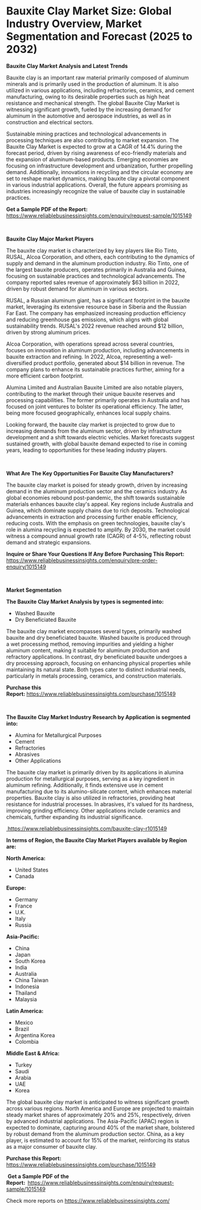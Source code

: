 <p><h1>Bauxite Clay Market Size: Global Industry Overview, Market Segmentation and Forecast (2025 to 2032)</h1></p><p><strong>Bauxite Clay Market Analysis and Latest Trends</strong></p>
<p><p>Bauxite clay is an important raw material primarily composed of aluminum minerals and is primarily used in the production of aluminum. It is also utilized in various applications, including refractories, ceramics, and cement manufacturing, owing to its desirable properties such as high heat resistance and mechanical strength. The global Bauxite Clay Market is witnessing significant growth, fueled by the increasing demand for aluminum in the automotive and aerospace industries, as well as in construction and electrical sectors. </p><p>Sustainable mining practices and technological advancements in processing techniques are also contributing to market expansion. The Bauxite Clay Market is expected to grow at a CAGR of 14.4% during the forecast period, driven by rising awareness of eco-friendly materials and the expansion of aluminum-based products. Emerging economies are focusing on infrastructure development and urbanization, further propelling demand. Additionally, innovations in recycling and the circular economy are set to reshape market dynamics, making bauxite clay a pivotal component in various industrial applications. Overall, the future appears promising as industries increasingly recognize the value of bauxite clay in sustainable practices.</p></p>
<p><strong>Get a Sample PDF of the Report:&nbsp;</strong> <a href="https://www.reliablebusinessinsights.com/enquiry/request-sample/1015149?utm_campaign=2768&utm_medium=2&utm_source=Github&utm_content=ia&utm_term=06032025&utm_id=bauxite-clay">https://www.reliablebusinessinsights.com/enquiry/request-sample/1015149</a></p>
<p>&nbsp;</p>
<p><strong>Bauxite Clay Major Market Players</strong></p>
<p><p>The bauxite clay market is characterized by key players like Rio Tinto, RUSAL, Alcoa Corporation, and others, each contributing to the dynamics of supply and demand in the aluminum production industry. Rio Tinto, one of the largest bauxite producers, operates primarily in Australia and Guinea, focusing on sustainable practices and technological advancements. The company reported sales revenue of approximately $63 billion in 2022, driven by robust demand for aluminum in various sectors.</p><p>RUSAL, a Russian aluminum giant, has a significant footprint in the bauxite market, leveraging its extensive resource base in Siberia and the Russian Far East. The company has emphasized increasing production efficiency and reducing greenhouse gas emissions, which aligns with global sustainability trends. RUSAL's 2022 revenue reached around $12 billion, driven by strong aluminum prices.</p><p>Alcoa Corporation, with operations spread across several countries, focuses on innovation in aluminum production, including advancements in bauxite extraction and refining. In 2022, Alcoa, representing a well-diversified product portfolio, generated about $14 billion in revenue. The company plans to enhance its sustainable practices further, aiming for a more efficient carbon footprint.</p><p>Alumina Limited and Australian Bauxite Limited are also notable players, contributing to the market through their unique bauxite reserves and processing capabilities. The former primarily operates in Australia and has focused on joint ventures to bolster its operational efficiency. The latter, being more focused geographically, enhances local supply chains.</p><p>Looking forward, the bauxite clay market is projected to grow due to increasing demands from the aluminum sector, driven by infrastructure development and a shift towards electric vehicles. Market forecasts suggest sustained growth, with global bauxite demand expected to rise in coming years, leading to opportunities for these leading industry players.</p></p>
<p>&nbsp;</p>
<p><strong>What Are The Key Opportunities For Bauxite Clay Manufacturers?</strong></p>
<p><p>The bauxite clay market is poised for steady growth, driven by increasing demand in the aluminum production sector and the ceramics industry. As global economies rebound post-pandemic, the shift towards sustainable materials enhances bauxite clay's appeal. Key regions include Australia and Guinea, which dominate supply chains due to rich deposits. Technological advancements in extraction and processing further enable efficiency, reducing costs. With the emphasis on green technologies, bauxite clay's role in alumina recycling is expected to amplify. By 2030, the market could witness a compound annual growth rate (CAGR) of 4-5%, reflecting robust demand and strategic expansions.</p></p>
<p><strong>Inquire or Share Your Questions If Any Before Purchasing This Report:</strong> <a href="https://www.reliablebusinessinsights.com/enquiry/pre-order-enquiry/1015149?utm_campaign=2768&utm_medium=2&utm_source=Github&utm_content=ia&utm_term=06032025&utm_id=bauxite-clay">https://www.reliablebusinessinsights.com/enquiry/pre-order-enquiry/1015149</a></p>
<p>&nbsp;</p>
<p><strong>Market Segmentation</strong></p>
<p><strong>The Bauxite Clay Market Analysis by types is segmented into:</strong></p>
<p><ul><li>Washed Bauxite</li><li>Dry Beneficiated Bauxite</li></ul></p>
<p><p>The bauxite clay market encompasses several types, primarily washed bauxite and dry beneficiated bauxite. Washed bauxite is produced through a wet processing method, removing impurities and yielding a higher aluminum content, making it suitable for aluminum production and refractory applications. In contrast, dry beneficiated bauxite undergoes a dry processing approach, focusing on enhancing physical properties while maintaining its natural state. Both types cater to distinct industrial needs, particularly in metals processing, ceramics, and construction materials.</p></p>
<p><strong>Purchase this Report:&nbsp;</strong><a href="https://www.reliablebusinessinsights.com/purchase/1015149?utm_campaign=2768&utm_medium=2&utm_source=Github&utm_content=ia&utm_term=06032025&utm_id=bauxite-clay">https://www.reliablebusinessinsights.com/purchase/1015149</a></p>
<p>&nbsp;</p>
<p><strong>The Bauxite Clay Market Industry Research by Application is segmented into:</strong></p>
<p><ul><li>Alumina for Metallurgical Purposes</li><li>Cement</li><li>Refractories</li><li>Abrasives</li><li>Other Applications</li></ul></p>
<p><p>The bauxite clay market is primarily driven by its applications in alumina production for metallurgical purposes, serving as a key ingredient in aluminum refining. Additionally, it finds extensive use in cement manufacturing due to its alumino-silicate content, which enhances material properties. Bauxite clay is also utilized in refractories, providing heat resistance for industrial processes. In abrasives, it's valued for its hardness, improving grinding efficiency. Other applications include ceramics and chemicals, further expanding its industrial significance.</p></p>
<p><a href="https://www.reliablebusinessinsights.com/bauxite-clay-r1015149?utm_campaign=2768&utm_medium=2&utm_source=Github&utm_content=ia&utm_term=06032025&utm_id=bauxite-clay">&nbsp;https://www.reliablebusinessinsights.com/bauxite-clay-r1015149</a></p>
<p><strong>In terms of Region, the Bauxite Clay Market Players available by Region are:</strong></p>
<p>
    <p> <strong> North America: </strong>
        <ul>
            <li>United States</li>
            <li>Canada</li>
        </ul>
        </p> 
    <p> <strong> Europe: </strong>
        <ul>
            <li>Germany</li>
            <li>France</li>
            <li>U.K.</li>
            <li>Italy</li>
            <li>Russia</li>
        </ul>
        </p> 
    <p> <strong> Asia-Pacific: </strong>
        <ul>
            <li>China</li>
            <li>Japan</li>
            <li>South Korea</li>
            <li>India</li>
            <li>Australia</li>
            <li>China Taiwan</li>
            <li>Indonesia</li>
            <li>Thailand</li>
            <li>Malaysia</li>
        </ul>
        </p> 
    <p> <strong> Latin America: </strong>
        <ul>
            <li>Mexico</li>
            <li>Brazil</li>
            <li>Argentina Korea</li>
            <li>Colombia</li>
        </ul>
        </p> 
    <p> <strong> Middle East & Africa: </strong>
        <ul>
            <li>Turkey</li>
            <li>Saudi</li>
            <li>Arabia</li>
            <li>UAE</li>
            <li>Korea</li>
        </ul>
    </p>
    </p>
<p><p>The global bauxite clay market is anticipated to witness significant growth across various regions. North America and Europe are projected to maintain steady market shares of approximately 20% and 25%, respectively, driven by advanced industrial applications. The Asia-Pacific (APAC) region is expected to dominate, capturing around 40% of the market share, bolstered by robust demand from the aluminum production sector. China, as a key player, is estimated to account for 15% of the market, reinforcing its status as a major consumer of bauxite clay.</p></p>
<p><strong>Purchase this Report: </strong><a href="https://www.reliablebusinessinsights.com/purchase/1015149?utm_campaign=2768&utm_medium=2&utm_source=Github&utm_content=ia&utm_term=06032025&utm_id=bauxite-clay">https://www.reliablebusinessinsights.com/purchase/1015149</a></p>
<p>&nbsp;<strong>Get a Sample PDF of the Report:&nbsp;&nbsp;</strong><a href="https://www.reliablebusinessinsights.com/enquiry/request-sample/1015149?utm_campaign=2768&utm_medium=2&utm_source=Github&utm_content=ia&utm_term=06032025&utm_id=bauxite-clay">https://www.reliablebusinessinsights.com/enquiry/request-sample/1015149</a></p>
<p><strong></strong></p>
<p>Check more reports on <a href="https://www.reliablebusinessinsights.com/?utm_campaign=2768&utm_medium=2&utm_source=Github&utm_content=ia&utm_term=06032025&utm_id=bauxite-clay">https://www.reliablebusinessinsights.com/</a></p>
